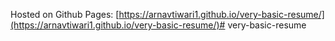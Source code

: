 Hosted on Github Pages: [https://arnavtiwari1.github.io/very-basic-resume/](https://arnavtiwari1.github.io/very-basic-resume/)# very-basic-resume
